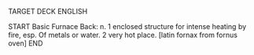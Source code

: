 TARGET DECK
ENGLISH

START
Basic
Furnace
Back: n. 1 enclosed structure for intense heating by fire, esp. Of metals or water. 2 very hot place. [latin fornax from fornus oven]
END
